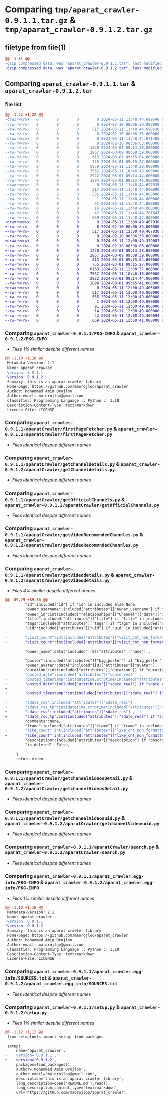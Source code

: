 # Comparing `tmp/aparat_crawler-0.9.1.1.tar.gz` & `tmp/aparat_crawler-0.9.1.2.tar.gz`

## filetype from file(1)

```diff
@@ -1 +1 @@
-gzip compressed data, was "aparat_crawler-0.9.1.1.tar", last modified: Sat May 11 11:48:44 2024, max compression
+gzip compressed data, was "aparat_crawler-0.9.1.2.tar", last modified: Sat May 11 12:00:49 2024, max compression
```

## Comparing `aparat_crawler-0.9.1.1.tar` & `aparat_crawler-0.9.1.2.tar`

### file list

```diff
@@ -1,22 +1,22 @@
-drwxrwxrwx   0        0        0        0 2024-05-11 11:48:44.699640 aparat_crawler-0.9.1.1/
--rw-rw-rw-   0        0        0        0 2024-02-10 08:06:39.000000 aparat_crawler-0.9.1.1/LICENSE
--rw-rw-rw-   0        0        0      517 2024-05-11 11:48:44.698638 aparat_crawler-0.9.1.1/PKG-INFO
--rw-rw-rw-   0        0        0        0 2024-02-10 08:06:33.000000 aparat_crawler-0.9.1.1/README.md
-drwxrwxrwx   0        0        0        0 2024-05-11 11:48:44.671485 aparat_crawler-0.9.1.1/aparatCrawler/
--rw-rw-rw-   0        0        0        0 2024-02-10 08:06:03.000000 aparat_crawler-0.9.1.1/aparatCrawler/__init__.py
--rw-rw-rw-   0        0        0     1230 2024-03-01 09:13:38.000000 aparat_crawler-0.9.1.1/aparatCrawler/firstPageFetcher.py
--rw-rw-rw-   0        0        0     2867 2024-03-09 09:08:39.000000 aparat_crawler-0.9.1.1/aparatCrawler/getChanneldetails.py
--rw-rw-rw-   0        0        0      613 2024-03-01 09:15:04.000000 aparat_crawler-0.9.1.1/aparatCrawler/getOfficialChannels.py
--rw-rw-rw-   0        0        0      755 2024-03-01 09:15:27.000000 aparat_crawler-0.9.1.1/aparatCrawler/getVideoRecommndedChannles.py
--rw-rw-rw-   0        0        0     5959 2024-05-11 11:48:28.000000 aparat_crawler-0.9.1.1/aparatCrawler/getVideodetails.py
--rw-rw-rw-   0        0        0     7532 2024-05-11 10:46:18.000000 aparat_crawler-0.9.1.1/aparatCrawler/getchaneelVideosDetail.py
--rw-rw-rw-   0        0        0     2922 2024-03-01 09:14:44.000000 aparat_crawler-0.9.1.1/aparatCrawler/getchaneelVideosuid.py
--rw-rw-rw-   0        0        0     1894 2024-03-01 09:15:41.000000 aparat_crawler-0.9.1.1/aparatCrawler/search.py
-drwxrwxrwx   0        0        0        0 2024-05-11 11:48:44.697635 aparat_crawler-0.9.1.1/aparat_crawler.egg-info/
--rw-rw-rw-   0        0        0      517 2024-05-11 11:48:44.000000 aparat_crawler-0.9.1.1/aparat_crawler.egg-info/PKG-INFO
--rw-rw-rw-   0        0        0      535 2024-05-11 11:48:44.000000 aparat_crawler-0.9.1.1/aparat_crawler.egg-info/SOURCES.txt
--rw-rw-rw-   0        0        0        1 2024-05-11 11:48:44.000000 aparat_crawler-0.9.1.1/aparat_crawler.egg-info/dependency_links.txt
--rw-rw-rw-   0        0        0       91 2024-05-11 11:48:44.000000 aparat_crawler-0.9.1.1/aparat_crawler.egg-info/requires.txt
--rw-rw-rw-   0        0        0       14 2024-05-11 11:48:44.000000 aparat_crawler-0.9.1.1/aparat_crawler.egg-info/top_level.txt
--rw-rw-rw-   0        0        0       42 2024-05-11 11:48:44.701647 aparat_crawler-0.9.1.1/setup.cfg
--rw-rw-rw-   0        0        0      669 2024-05-11 11:48:32.000000 aparat_crawler-0.9.1.1/setup.py
+drwxrwxrwx   0        0        0        0 2024-05-11 12:00:49.407030 aparat_crawler-0.9.1.2/
+-rw-rw-rw-   0        0        0        0 2024-02-10 08:06:39.000000 aparat_crawler-0.9.1.2/LICENSE
+-rw-rw-rw-   0        0        0      517 2024-05-11 12:00:49.407030 aparat_crawler-0.9.1.2/PKG-INFO
+-rw-rw-rw-   0        0        0        0 2024-02-10 08:06:33.000000 aparat_crawler-0.9.1.2/README.md
+drwxrwxrwx   0        0        0        0 2024-05-11 12:00:49.379087 aparat_crawler-0.9.1.2/aparatCrawler/
+-rw-rw-rw-   0        0        0        0 2024-02-10 08:06:03.000000 aparat_crawler-0.9.1.2/aparatCrawler/__init__.py
+-rw-rw-rw-   0        0        0     1230 2024-03-01 09:13:38.000000 aparat_crawler-0.9.1.2/aparatCrawler/firstPageFetcher.py
+-rw-rw-rw-   0        0        0     2867 2024-03-09 09:08:39.000000 aparat_crawler-0.9.1.2/aparatCrawler/getChanneldetails.py
+-rw-rw-rw-   0        0        0      613 2024-03-01 09:15:04.000000 aparat_crawler-0.9.1.2/aparatCrawler/getOfficialChannels.py
+-rw-rw-rw-   0        0        0      755 2024-03-01 09:15:27.000000 aparat_crawler-0.9.1.2/aparatCrawler/getVideoRecommndedChannles.py
+-rw-rw-rw-   0        0        0     6153 2024-05-11 12:00:37.000000 aparat_crawler-0.9.1.2/aparatCrawler/getVideodetails.py
+-rw-rw-rw-   0        0        0     7532 2024-05-11 10:46:18.000000 aparat_crawler-0.9.1.2/aparatCrawler/getchaneelVideosDetail.py
+-rw-rw-rw-   0        0        0     2922 2024-03-01 09:14:44.000000 aparat_crawler-0.9.1.2/aparatCrawler/getchaneelVideosuid.py
+-rw-rw-rw-   0        0        0     1894 2024-03-01 09:15:41.000000 aparat_crawler-0.9.1.2/aparatCrawler/search.py
+drwxrwxrwx   0        0        0        0 2024-05-11 12:00:49.405665 aparat_crawler-0.9.1.2/aparat_crawler.egg-info/
+-rw-rw-rw-   0        0        0      517 2024-05-11 12:00:49.000000 aparat_crawler-0.9.1.2/aparat_crawler.egg-info/PKG-INFO
+-rw-rw-rw-   0        0        0      535 2024-05-11 12:00:49.000000 aparat_crawler-0.9.1.2/aparat_crawler.egg-info/SOURCES.txt
+-rw-rw-rw-   0        0        0        1 2024-05-11 12:00:49.000000 aparat_crawler-0.9.1.2/aparat_crawler.egg-info/dependency_links.txt
+-rw-rw-rw-   0        0        0       91 2024-05-11 12:00:49.000000 aparat_crawler-0.9.1.2/aparat_crawler.egg-info/requires.txt
+-rw-rw-rw-   0        0        0       14 2024-05-11 12:00:49.000000 aparat_crawler-0.9.1.2/aparat_crawler.egg-info/top_level.txt
+-rw-rw-rw-   0        0        0       42 2024-05-11 12:00:49.409694 aparat_crawler-0.9.1.2/setup.cfg
+-rw-rw-rw-   0        0        0      669 2024-05-11 12:00:41.000000 aparat_crawler-0.9.1.2/setup.py
```

### Comparing `aparat_crawler-0.9.1.1/PKG-INFO` & `aparat_crawler-0.9.1.2/PKG-INFO`

 * *Files 1% similar despite different names*

```diff
@@ -1,10 +1,10 @@
 Metadata-Version: 2.1
 Name: aparat_crawler
-Version: 0.9.1.1
+Version: 0.9.1.2
 Summary: this is an aparat crawler library
 Home-page: https://github.com/maorojloo/aparat_crawler
 Author: Mohammad Amin Orojloo
 Author-email: ma.orojloo@gmail.com
 Classifier: Programming Language :: Python :: 3.10
 Description-Content-Type: text/markdown
 License-File: LICENSE
```

### Comparing `aparat_crawler-0.9.1.1/aparatCrawler/firstPageFetcher.py` & `aparat_crawler-0.9.1.2/aparatCrawler/firstPageFetcher.py`

 * *Files identical despite different names*

### Comparing `aparat_crawler-0.9.1.1/aparatCrawler/getChanneldetails.py` & `aparat_crawler-0.9.1.2/aparatCrawler/getChanneldetails.py`

 * *Files identical despite different names*

### Comparing `aparat_crawler-0.9.1.1/aparatCrawler/getOfficialChannels.py` & `aparat_crawler-0.9.1.2/aparatCrawler/getOfficialChannels.py`

 * *Files identical despite different names*

### Comparing `aparat_crawler-0.9.1.1/aparatCrawler/getVideoRecommndedChannles.py` & `aparat_crawler-0.9.1.2/aparatCrawler/getVideoRecommndedChannles.py`

 * *Files identical despite different names*

### Comparing `aparat_crawler-0.9.1.1/aparatCrawler/getVideodetails.py` & `aparat_crawler-0.9.1.2/aparatCrawler/getVideodetails.py`

 * *Files 4% similar despite different names*

```diff
@@ -89,29 +89,30 @@
         "id":included["id"] if "id" in included else None,
         "owner_username":included["attributes"]["owner_username"] if "owner_username" in included["attributes"] else None,
         "owner_id":int(included["relationships"]["Channel"]["data"]["id"]) ,
         "title":included["attributes"]["title"] if "title" in included["attributes"] else None,
         "tags":included["attributes"]["tags"] if "tags" in included["attributes"] else None,
         "uid":included["attributes"]["uid"] if "uid" in included["attributes"] else None,
 
-        "visit_count":int(included["attributes"]["visit_cnt_non_formatted"]) if "visit_cnt_non_formatted" in included["attributes"] else included["attributes"]["visit_cnt_int"],
+        "visit_count":int(included["attributes"]["visit_cnt_non_formatted"]) if "visit_cnt_non_formatted" in included["attributes"] else int(included["attributes"]["visit_cnt_int"]),
         
         "owner_name":data["included"][0]["attributes"]["name"] ,
         
         "poster":included["attributes"]["big_poster"] if "big_poster" in included["attributes"] else None,
         "owner_avatar":data["included"][0]["attributes"]["avatar"],
         "duration":int(included["attributes"]["duration"]) if "duration" in included["attributes"] else 0,
-        "posted_date":included["attributes"]["sdate_real"] ,
-        "posted_timestamp":int(datetime.strptime(included["attributes"]["sdate_real"], "%Y-%m-%d %H:%M:%S").timestamp())-12600 ,#2015-05-17 12:12:51 ##-12600 to convert iran timezone to utc
+        "posted_date":included["attributes"]["sdate_real"] if "sdate_real" in included["attributes"] else included["attributes"]["sdate_rss"],
+
+        "posted_timestamp":int(included["attributes"]["sdate_real"] if "sdate_real" in included["attributes"] else included["attributes"]["sdate_rss"], "%Y-%m-%d %H:%M:%S").timestamp())-12600 ,#2015-05-17 12:12:51 ##-12600 to convert iran timezone to utc
         
-        "sdate_rss":included["attributes"]["sdate_real"] ,
-        "sdate_rss_tp":int(datetime.strptime(included["attributes"]["sdate_real"], "%Y-%m-%d %H:%M:%S").timestamp())-12600 ,#2015-05-17 12:12:51 ##-12600 to convert iran timezone to utc
+        "sdate_rss":included["attributes"]["sdate_rss"] ,
+        "sdate_rss_tp":int(included["attributes"]["sdate_real"] if "sdate_real" in included["attributes"] else included["attributes"]["sdate_rss"], "%Y-%m-%d %H:%M:%S").timestamp())-12600 ,#2015-05-17 12:12:51 ##-12600 to convert iran timezone to utc
         "comments":None,
         "frame":included["attributes"]["frame"] if "frame" in included["attributes"] else None,
-        "like_count":int(included["attributes"]["like_cnt_non_formatted"]) if "like_cnt_non_formatted" in included["attributes"] and included["attributes"]["like_cnt_non_formatted"] != None else 0,
+        "like_count":int(included["attributes"]["like_cnt_non_formatted"]) if "like_cnt_non_formatted" in included["attributes"] else int(included["attributes"]["like_cnt"]),
         "description":included["attributes"]["description"] if "description" in included["attributes"]  else None,
         "is_deleted": False,
 
     }
     return video
```

### Comparing `aparat_crawler-0.9.1.1/aparatCrawler/getchaneelVideosDetail.py` & `aparat_crawler-0.9.1.2/aparatCrawler/getchaneelVideosDetail.py`

 * *Files identical despite different names*

### Comparing `aparat_crawler-0.9.1.1/aparatCrawler/getchaneelVideosuid.py` & `aparat_crawler-0.9.1.2/aparatCrawler/getchaneelVideosuid.py`

 * *Files identical despite different names*

### Comparing `aparat_crawler-0.9.1.1/aparatCrawler/search.py` & `aparat_crawler-0.9.1.2/aparatCrawler/search.py`

 * *Files identical despite different names*

### Comparing `aparat_crawler-0.9.1.1/aparat_crawler.egg-info/PKG-INFO` & `aparat_crawler-0.9.1.2/aparat_crawler.egg-info/PKG-INFO`

 * *Files 1% similar despite different names*

```diff
@@ -1,10 +1,10 @@
 Metadata-Version: 2.1
 Name: aparat_crawler
-Version: 0.9.1.1
+Version: 0.9.1.2
 Summary: this is an aparat crawler library
 Home-page: https://github.com/maorojloo/aparat_crawler
 Author: Mohammad Amin Orojloo
 Author-email: ma.orojloo@gmail.com
 Classifier: Programming Language :: Python :: 3.10
 Description-Content-Type: text/markdown
 License-File: LICENSE
```

### Comparing `aparat_crawler-0.9.1.1/aparat_crawler.egg-info/SOURCES.txt` & `aparat_crawler-0.9.1.2/aparat_crawler.egg-info/SOURCES.txt`

 * *Files identical despite different names*

### Comparing `aparat_crawler-0.9.1.1/setup.py` & `aparat_crawler-0.9.1.2/setup.py`

 * *Files 1% similar despite different names*

```diff
@@ -1,12 +1,12 @@
 from setuptools import setup, find_packages
 
 setup(
     name='aparat_crawler',
-    version='0.9.1.1',
+    version='0.9.1.2',
     packages=find_packages(),
     author='Mohammad Amin Orojloo',
     author_email='ma.orojloo@gmail.com',
     description='this is an aparat crawler library',
     long_description=open('README.md').read(),
     long_description_content_type='text/markdown',
     url='https://github.com/maorojloo/aparat_crawler',
```

